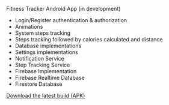 Fitness Tracker Android App (in development)
- Login/Register authentication & authorization
- Animations
- System steps tracking
- Steps tracking followed by calories calculated and distance
- Database implementations
- Settings implementations
- Notification Service
- Step Tracking Service
- Firebase Implementation
- Firebase Realtime Database
- Firestore Database

[Download the latest build (APK)](https://github.com/jordanovvvv/fitnesstracker/blob/0dd91121e410549b404eb308e718868c029cd359/app/release/app-release.apk)
